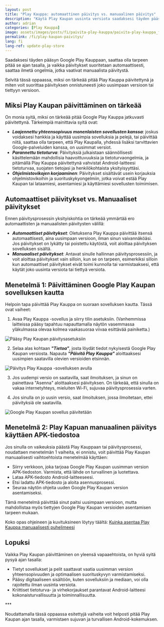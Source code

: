 ```yaml
---
layout: post
title: "Play Kauppa: automaattinen päivitys vs. manuaalinen päivitys"
description: "Käytä Play Kaupan uusinta versiota saadaksesi täyden pääsyn olemassa olevaan sisältöön. Opettele kaksi tapaa päivittää: automaattinen ja manuaalinen."
author: adrian
categories: [Play Kauppa]
image: assets/images/posts/fi/paivita-play-kauppa/paivita-play-kauppa_featured.png
permalink: /fi/play-kaupan-paivitys/
lang: fi
lang-ref: update-play-store
---
```


Saadaksesi täyden pääsyn Google Play Kauppaan, saattaa olla tarpeen pitää se ajan tasalla, ja vaikka päivitykset suoritetaan automaattisesti, saattaa ilmetä ongelmia, jotka vaativat manuaalista päivitystä.

Selvitä tässä oppaassa, miksi on tärkeää pitää Play Kauppa päivitettynä ja miten voit suorittaa päivityksen onnistuneesti joko uusimpaan versioon tai tiettyyn versioon.

## Miksi Play Kaupan päivittäminen on tärkeää

On monia syitä, miksi on tärkeää pitää Google Play Kauppa jatkuvasti päivitettynä. Tärkeimpiä mainittavia syitä ovat:
- ***Laajennettu yhteensopivuus monenlaisten sovellusten kanssa***: joskus voidaksesi hankkia ja käyttää uusimpia sovelluksia ja pelejä, tai päivittää niitä, saattaa olla tarpeen, että Play Kaupalla, yhdessä lisäksi tarvittavien Google-palveluiden kanssa, on uusimmat versiot.
- ***Parannettu tietoturva***: Päivityksiä julkaistaan säännöllisesti käsittelemään mahdollisia haavoittuvuuksia ja tietoturvaongelmia, ja pitämällä Play Kauppa päivitettynä vahvistat Android-laitteesi tietoturvaa, suojaten tietojasi ja henkilökohtaista yksityisyyttäsi.
- ***Ohjelmistovikojen korjaaminen***: Päivitykset sisältävät usein korjauksia ohjelmistovikoihin ja suorituskykyongelmiin, jotka voivat estää Play Kaupan tai lataamiesi, asentamiesi ja käyttämiesi sovellusten toimimisen.

## Automaattiset päivitykset vs. Manuaaliset päivitykset

Ennen päivitysprosessin yksityiskohtia on tärkeää ymmärtää ero automaattisten ja manuaalisten päivitysten välillä:
- ***Automaattiset päivitykset***: Oletuksena Play Kauppa päivittää itsensä automaattisesti, aina uusimpaan versioon, ilman sinun vaivannäköäsi. Jos päivitykset on lykätty tai poistettu käytöstä, voit aloittaa päivityksen sovelluksen sisältä.
- ***Manuaaliset päivitykset***: Antavat sinulle hallinnan päivitysprosessiin, ja voit aloittaa päivitykset vain silloin, kun se on tarpeen, esimerkiksi silloin kun automaattiset päivitykset eivät toimi kunnolla tai varmistaaksesi, että käytät joko uusinta versiota tai tiettyä versiota.

## Menetelmä 1: Päivittäminen Google Play Kaupan sovelluksen kautta

Helpoin tapa päivittää Play Kauppa on suoraan sovelluksen kautta. Tässä ovat vaiheet:

1. Avaa Play Kauppa -sovellus ja siirry tilin asetuksiin. (Vanhemmissa laitteissa pääsy tapahtuu napauttamalla näytön vasemmassa yläkulmassa olevaa kolmea vaakasuoraa viivaa esittävää painiketta.)
<img alt="Pääsy Play Kaupan päivitysasetuksiin" title="Pääsy Play Kaupan päivitysasetuksiin" loading="lazy" class="article-image medium-width-img" src="{{site.baseurl}}/assets/images/posts/fi/paivita-play-kauppa/paasy-play-kauppa-paivitysasetuksiin.jpg">

2. Selaa alas kohtaan ***"Tietoa"***, josta löydät tiedot nykyisestä Google Play Kaupan versiosta. Napauta ***"Päivitä Play Kauppa"*** aloittaaksesi uusimpien saatavilla olevien versioiden etsinnän.
<img alt="Päivitys Play Kauppa -sovelluksen avulla" title="Päivitys Play Kauppa -sovelluksen avulla" loading="lazy" class="article-image medium-width-img" src="{{site.baseurl}}/assets/images/posts/fi/paivita-play-kauppa/paivita-play-kauppa.jpg">

3. Jos uudempi versio on saatavilla, saat ilmoituksen, ja sinun on painettava "Asenna" aloittaaksesi päivityksen. On tärkeää, että sinulla on vakaa internetyhteys, mieluiten Wi-Fi, sujuvaa päivitysprosessia varten.

4. Jos sinulla on jo uusin versio, saat ilmoituksen, jossa ilmoitetaan, ettei päivityksiä ole saatavilla.
<img alt="Google Play Kaupan sovellus päivitetään" title="Google Play Kaupan sovellus päivitetään" loading="lazy" class="article-image medium-width-img" src="{{site.baseurl}}/assets/images/posts/fi/paivita-play-kauppa/play-kauppa-sovellus-on-paivitetty.jpg">

## Menetelmä 2: Play Kapuan manuaalinen päivitys käyttäen APK-tiedostoa

Jos sinulla on vaikeuksia päästä Play Kauppaan tai päivitysprosessi, noudattaen menetelmän 1 vaiheita, ei onnistu, voit päivittää Play Kaupan manuaalisesti vaihtoehtoista menetelmää käyttäen:
- Siirry verkkoon, joka tarjoaa Google Play Kaupan uusimman version APK-tiedoston. Varmista, että lähde on turvallinen ja luotettava.
- Lataa APK-tiedosto Android-laitteeseesi.
- Etsi ladattu APK-tiedosto ja aloita asennusprosessi.
- Seuraa näytön ohjeita uuden Google Play Kaupan version asentamiseksi.

Tämä menetelmä päivittää sinut paitsi uusimpaan versioon, mutta mahdollistaa myös tiettyjen Google Play Kaupan versioiden asentamisen tarpeen mukaan.

Koko opas ohjeineen ja kuvituksineen löytyy täältä: [Kuinka asentaa Play Kauppa manuaalisesti puhelimeesi]({{site.baseurl}}/fi/lataa-ja-asenna-play-kauppa/)

## Lopuksi

Vaikka Play Kaupan päivittäminen on yleensä vapaaehtoista, on hyviä syitä pysyä ajan tasalla:
- Tietyt sovellukset ja pelit saattavat vaatia uusimman version yhteensopivuuden ja optimaalisen suorituskyvyn varmistamiseksi.
- Pääsy digitaaliseen sisältöön, kuten sovelluksiin ja mediaan, voi olla rajoitettu ilman uusinta versiota.
- Kriittiset tietoturva- ja virhekorjaukset parantavat Android-laitteesi kokonaisturvallisuutta ja toiminnallisuutta.

<div class="post-bottom-stars">***</div>

Noudattamalla tässä oppaassa esitettyjä vaiheita voit helposti pitää Play Kaupan ajan tasalla, varmistaen sujuvan ja turvallisen Android-kokemuksen.